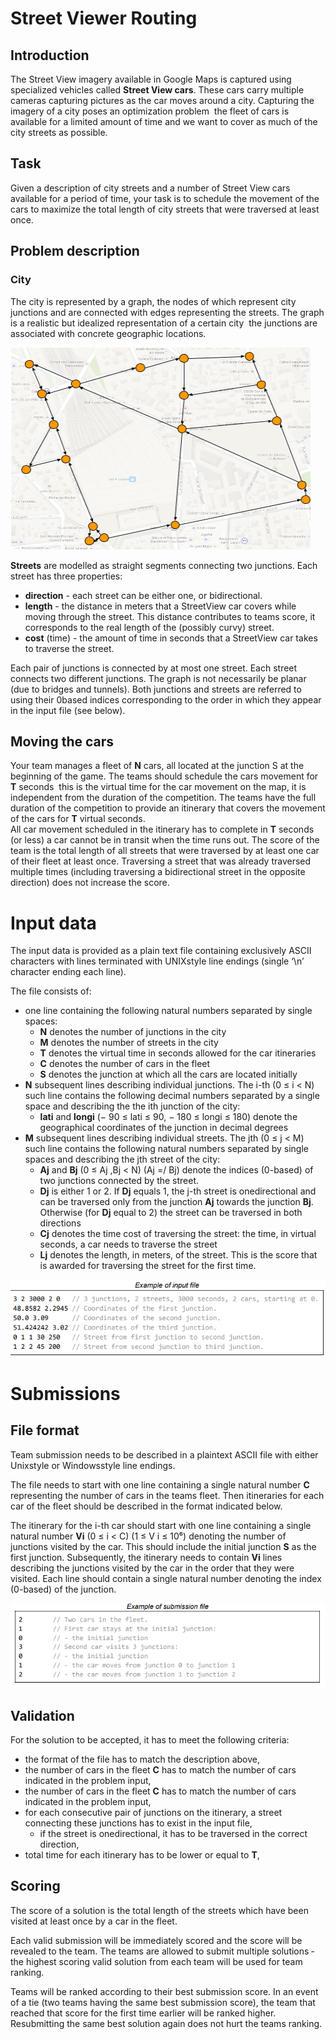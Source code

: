 # Street Viewer Routing

## Introduction
The Street View imagery available in Google Maps is captured using specialized vehicles called
**Street View cars**. These cars carry multiple cameras capturing pictures as the car moves around a
city.
Capturing the imagery of a city poses an optimization problem ­ the fleet of cars is available for a
limited amount of time and we want to cover as much of the city streets as possible.
## Task
Given a description of city streets and a number of Street View cars available for a period of time, your
task is to schedule the movement of the cars to maximize the total length of city streets that were
traversed at least once.
## Problem description

### City
The city is represented by a graph, the nodes of which represent city junctions and are connected with edges representing the streets. The graph is a realistic but idealized representation of a certain
city ­ the junctions are associated with concrete geographic locations.

![image](images/map.png)

**Streets** are modelled as straight segments connecting two junctions. Each street has three
properties:

- **direction** - each street can be either one, or bi­directional.
- **length** - the distance in meters that a StreetView car covers while moving through the street.
This distance contributes to teams score, it corresponds to the real length of the (possibly
curvy) street.
- **cost** (time) - the amount of time in seconds that a StreetView car takes to traverse the street.

Each pair of junctions is connected by at most one street. Each street connects two different
junctions. The graph is not necessarily be planar (due to bridges and tunnels).
Both junctions and streets are referred to using their 0­based indices corresponding to the order in
which they appear in the input file (see below).

## Moving the cars

Your team manages a fleet of **N** cars, all located at the junction S at the beginning of the game. The teams should schedule the cars movement for **T** seconds ­ this is the virtual time for the car movement on the map, it is independent from the duration of the competition. The teams have the full
duration of the competition to provide an itinerary that covers the movement of the cars for **T** virtual seconds. </br>
All car movement scheduled in the itinerary has to complete in **T** seconds (or less) ­ a car cannot be
in transit when the time runs out.
The score of the team is the total length of all streets that were traversed by at least one car of their
fleet at least once. Traversing a street that was already traversed multiple times (including traversing a
bi­directional street in the opposite direction) does not increase the score.

# Input data

The input data is provided as a plain text file containing exclusively ASCII characters with lines
terminated with UNIX­style line endings (single ‘\n’ character ending each line).

The file consists of:
- one line containing the following natural numbers separated by single spaces:
    * **N** denotes the number of junctions in the city
    * **M** denotes the number of streets in the city
    * **T** denotes the virtual time in seconds allowed for the car itineraries
    * **C** denotes the number of cars in the fleet
    * **S** denotes the junction at which all the cars are located initially
- **N** subsequent lines describing individual junctions. The i­-th (0 ≤ i < N) such line contains the following decimal numbers separated by a single space and describing the the i­th junction of
the city:
  * **lati** and **longi** (− 90 ≤ lati ≤ 90, − 180 ≤ longi ≤ 180) denote the geographical coordinates of the junction in decimal degrees
- **M** subsequent lines describing individual streets. The j­th (0 ≤ j < M) such line contains the following natural numbers separated by single spaces and describing the j­th street of the city:
  * **Aj** and **Bj** (0 ≤ Aj ,Bj < N) (Aj =/ Bj) denote the indices (0­-based) of two junctions connected by the street. 
  * **Dj** is either 1 or 2. If **Dj** equals 1, the j­-th street is one­directional and can be traversed only from the junction **Aj** towards the junction **Bj**. Otherwise (for **Dj** equal to 2) the street can be traversed in both directions
  * **Cj** denotes the time cost of traversing the street: the time, in virtual seconds, a car needs to traverse the street
  * **Lj** denotes the length, in meters, of the street. This is the score that is awarded for traversing the street for the first time.

![image](images/print1.png)

# Submissions

## File format

Team submission needs to be described in a plain­text ASCII file with either Unix­style or Windows­style line endings.

The file needs to start with one line containing a single natural number **C** representing the number of cars in the teams fleet. Then itineraries for each car of the fleet should be described in the format
indicated below.

The itinerary for the i-­th car should start with one line containing a single natural number **Vi** (0 ≤ i < C) (1 ≤ V i ≤ 10⁶) denoting the number of junctions visited by the car. This should include the initial junction **S** as the first junction. Subsequently, the itinerary needs to contain **Vi** lines describing the junctions
visited by the car in the order that they were visited. Each line should contain a single natural number denoting the index (0­-based) of the junction.

![image](images/print2.png)

## Validation

For the solution to be accepted, it has to meet the following criteria:
 - the format of the file has to match the description above,
 - the number of cars in the fleet **C** has to match the number of cars indicated in the problem input,
 - the number of cars in the fleet **C** has to match the number of cars indicated in the problem input,
 - for each consecutive pair of junctions on the itinerary, a street connecting these junctions has to exist in the input file,
    *  if the street is one­directional, it has to be traversed in the correct direction,
-  total time for each itinerary has to be lower or equal to **T**,

## Scoring

The score of a solution is the total length of the streets which have been visited at least once by a car in the fleet.

Each valid submission will be immediately scored and the score will be revealed to the team. The teams are allowed to submit multiple solutions ­ the highest scoring valid solution from each team will
be used for team ranking.

Teams will be ranked according to their best submission score. In an event of a tie (two teams having the same best submission score), the team that reached that score for the first time earlier will be ranked higher. Resubmitting the same best solution again does not hurt the teams ranking.


